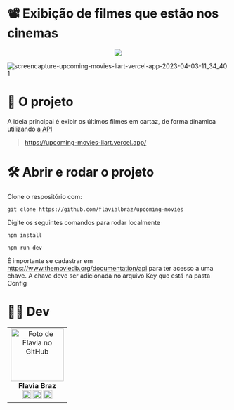 # 📽️ Exibição de filmes que estão nos cinemas
<p align="center">
<img src="http://img.shields.io/static/v1?label=STATUS&message=EM%20DESENVOLVIMENTO&color=GREEN&style=for-the-badge"/>
</p>


 ![screencapture-upcoming-movies-liart-vercel-app-2023-04-03-11_34_40 1](https://user-images.githubusercontent.com/78583429/229542114-acbfed49-8066-4ad4-b985-7bb79ff5d398.png)



 


# 📁 O projeto
A ideia principal é exibir os últimos filmes em cartaz, de forma dinamica utilizando [a API](https://www.themoviedb.org/documentation/api) 

> https://upcoming-movies-liart.vercel.app/




# 🛠️ Abrir e rodar o projeto

Clone o respositório com:

```
git clone https://github.com/flavialbraz/upcoming-movies
```


Digite os seguintes comandos para rodar localmente
```
npm install
```

```
npm run dev
```

É importante se cadastrar em https://www.themoviedb.org/documentation/api para ter acesso a uma chave. A chave deve ser adicionada no arquivo Key que está na pasta Config


# 👩‍💻 Dev
<table align="center">
  <tr>
    <td align="center">
      <a>
        <img src="https://images2.imgbox.com/13/d9/nQbQMpn8_o.png" width="120px;" alt="Foto de Flavia no GitHub"/><br>
          <b>Flavia Braz </b><br>
            <a href="https://www.linkedin.com/in/flavialbraz/" alt="Linkedin">
  <img src="https://img.shields.io/badge/LinkedIn-0077B5?style=for-the-badge&logo=linkedin&logoColor=white"/ height="20"></a>
 
  <a href="https://www.instagram.com/alessadev/" alt="Instagram">
  <img src="https://img.shields.io/badge/Instagram-E4405F?style=for-the-badge&logo=instagram&logoColor=white"  height="20"/></a>
 
 <a href="https://www.behance.net/flavialbraz" alt="flavialbraz">
  <img src="https://img.shields.io/badge/-Behance-blue?style=for-the-badge&logo=behance&logoColor=white"  height="20" /></a>
      </a>
    </td>
  </tr>
</table>






 

 
